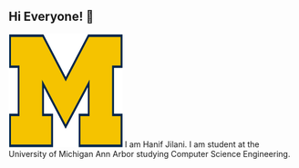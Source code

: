 ## Hi Everyone! 👋

<img src = "1200px-Michigan_Wolverines_logo.svg.png" width = "200" height = "200"/>
I am Hanif Jilani. I am student at the University of Michigan Ann Arbor studying Computer Science Engineering. 
<!--
**hanifjilani/hanifjilani** is a ✨ _special_ ✨ repository because its `README.md` (this file) appears on your GitHub profile.

Here are some ideas to get you started:

- 🔭 I’m currently working on ...
- 🌱 I’m currently learning ...
- 👯 I’m looking to collaborate on ...
- 🤔 I’m looking for help with ...
- 💬 Ask me about ...
- 📫 How to reach me: ...
- 😄 Pronouns: ...
- ⚡ Fun fact: ...
-->
